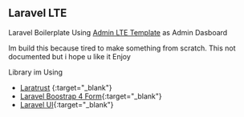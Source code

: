 ## Laravel LTE

Laravel Boilerplate Using [Admin LTE Template](https://adminlte.io) as Admin Dasboard

Im build this because tired to make something from scratch. 
This not documented but i hope u like it
Enjoy

Library im Using

- [Laratrust](https://github.com/santigarcor/laratrust) {:target="_blank"}
- [Laravel Boostrap 4 Form](https://github.com/netojose/laravel-bootstrap-4-forms){:target="_blank"}
- [Laravel UI](https://github.com/laravel/ui){:target="_blank"}
